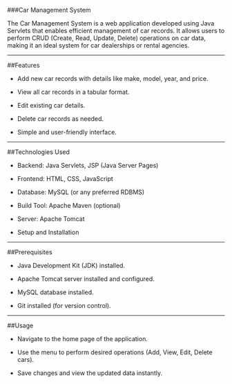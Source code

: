 ###Car Management System

The Car Management System is a web application developed using Java Servlets that enables efficient management of car records. It allows users to perform 
CRUD (Create, Read, Update, Delete) operations on car data, making it an ideal system for car dealerships or rental agencies.

---
##Features

- Add new car records with details like make, model, year, and price.

- View all car records in a tabular format.

- Edit existing car details.

- Delete car records as needed.

- Simple and user-friendly interface.

---
##Technologies Used

- Backend: Java Servlets, JSP (Java Server Pages)

- Frontend: HTML, CSS, JavaScript

- Database: MySQL (or any preferred RDBMS)

- Build Tool: Apache Maven (optional)

- Server: Apache Tomcat

- Setup and Installation

---
##Prerequisites

- Java Development Kit (JDK) installed.

- Apache Tomcat server installed and configured.

- MySQL database installed.

- Git installed (for version control).

---
 ##Usage

- Navigate to the home page of the application.

- Use the menu to perform desired operations (Add, View, Edit, Delete cars).

- Save changes and view the updated data instantly.
